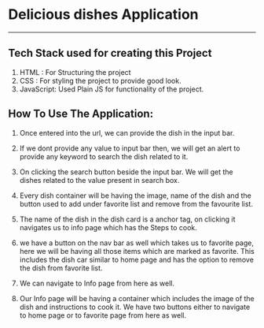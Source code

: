 # Delicious dishes Application
-------------------------

## Tech Stack used for creating this Project

1. HTML : For Structuring the project
2. CSS : For styling the project to provide good look.
3. JavaScript: Used Plain JS for functionality of the project.

## How To Use The Application:

1. Once entered into the url, we can provide the dish in the input bar.

2. If we dont provide any value to input bar then, we will get an alert to provide any keyword to search the dish related to it.
3. On clicking the search button beside the input bar. We will get the dishes related to the value present in search box.
4. Every dish container will be having the image, name of the dish and the button used to add under favorite list and remove from the favourite list.
5. The name of the dish in the dish card is a anchor tag, on clicking it navigates us to info page which has the Steps to cook. 
6. we have a button on the nav bar as well which takes us to favorite page, here we will be having all those items which are marked as favorite. This includes the dish car similar to home page and has the option to remove the dish from favorite list.
7. We can navigate to Info page from here as well.
8. Our Info page will be having a container which includes the image of the dish and instructions to cook it. We have two buttons either to navigate to home page or to favorite page from here as well. 